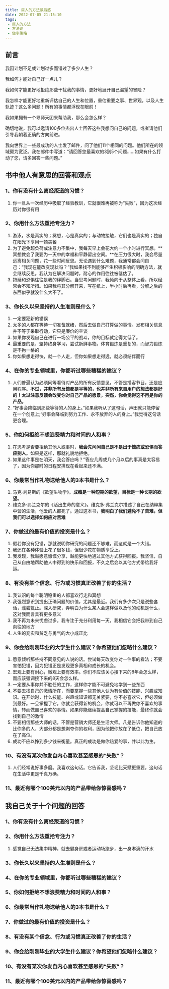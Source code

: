 ```yaml
---
title: 巨人的方法读后感
date: 2022-07-05 21:15:10
tags:
 - 巨人的方法
 - 方法论
 - 做事策略
---
```


## 前言

我因计划不足或计划过多而错过了多少人生？

我如何才能对自己好一点儿？

我如何才能更好地拒绝那些干扰我的事情，更好地展开自己渴望的冒险？

我怎样才能更好地重新评估自己的人生和位置，重估重要之事、世界观，以及人生轨迹？这么多问题！所有的事情都浮现在眼前！

我如果拥有一个导师天团来帮助我，那么会怎么样？

确切地说，我可以邀请100多位杰出人士回答这些我想问自己的问题，或者请他们引导我朝着正确的方向前进。

我向世界上一些最成功的人士发了邮件，问了他们11个相同的问题。他们所在的领域颇为宽泛。我在邮件中写道：“请回答您最喜欢的3到5个问题……如果有什么打动了您，请多回答一些问题。”
## 书中他人有意思的回答和观点
### 1、你有没有什么离经叛道的习惯？
1. 你一旦从一次经历中吸取了经验教训，它就很难再被称为“失败”，因为这次经历对你很有用

### 2、你用什么方法重拾专注力？
1. 游泳，水是真实的；冥想，心是真实的；与动物接触，它们也是真实的；独自在阳光下享用一顿美餐
2. 为了避免超负荷或注意力不集中，我每天早上会花大约一个小时进行冥想。**冥想教会了我要为一天中的幸福和平静留出空间。**在压力很大时，我会尽量远离相关问题，花一些时间反思。无论遇到什么难题，我通常都会问自己：“我现在能改变现状吗？”我如果找不到能够产生积极影响的明确方法，就会继续反思。我认为在解决问题时，耐心的作用往往被低估了。
3. 拖延和恐惧往往是我的绊脚石。当思考问题时，我倾向于从整体上看，所以经常会不知所措。如果我将其分解开来，写在纸上，半小时后再看，分解之后的东西似乎就没什么大不了。



### 3、你长久以来坚持的人生准则是什么？
1. 一定要犯新的错误
2. 太多的人都在等待一切准备就绪，然后去做自己打算做的事情。发布相关信息并不等于采取行动，它只是廉价的空谈
3. 如果你发现自己在进行一场公平的战斗，你的目标就定得太低了。
4. 最重要的是，坚持终身学习，尝试新鲜事物。体育锻炼是重复的，而智力锻炼是不拘一格的
5. 你如果想走得快，就一个人走，但你如果想走得远，就必须结伴而行
   



### 4、在你的专业领域里，你都听过哪些糟糕的建议？
1. 人们普遍认为必须同等看待对产品的所有反馈意见，不管是播客节目，还是应用程序。**不过，并非所有反馈都是平等的，也并非所有来自用户的想法都是好的！太过注意反馈会改变你对自己产品的愿景，突然，你会觉得这不再是你的产品。**
2. “好事会降临到那些等待的人的身上。”如果我听从了这句话，声田就只能停留在一个创意上;“好事会降临到努力工作、永不放弃的人的身上。”我觉得这句话更合理。



### 5、你如何拒绝不想浪费精力和时间的人和事？
1. 在思考是否要拒绝其他人或事时，**我会先问问自己是不是出于愧疚或恐惧而答应别人**。如果是这样，那就礼貌地拒绝。
2. 如果这件事是在明天，我会答应吗？”答应几周或几个月以后的事真是太容易了，因为你那时的日程安排现在看起来还不满。



### 6、你最常当作礼物送给他人的3本书是什么？
1. 马克·刘易斯的《欲望生物学》。**成瘾是一种短期的欲望，目标是一种长期的欲望。**
2. 维克多·弗兰克尔的《活出生命的意义》。维克多·弗兰克尔描述了自己在纳粹集中营的生活，他爱的人都死了。通过这本书，**我明白了我们避免不了苦难，但我们可以选择如何应对苦难**


### 7、你做过的最有价值的投资是什么？
1. 假若你没有犯错，那就说明你研究的问题还不够难，而这就是一个大错。
2. 我还在各种体验上花了很多钱，但很少花在物质享受上。
3. 我发现，我越愿意慷慨分享，越能更快地通过其他方式获得回报。我坚信，自己从自由地帮助他人中得到的快乐和回报，不久之后会以其他方式带给我好运。


### 8、有没有某个信念、行为或习惯真正改善了你的生活？
1. 我认识的每个聪明稳重的人都喜欢行走和冥想
2. 我强烈意识到提出正确问题的价值，尤其是最近。我们有多少次只是说些套话，浅尝辄止。深入研究，弄明白为什么某人会这样做以及他的动机是什么，这对我而言具有更多意义
3. 我不再为未来忧虑过多。我专注于充分利用每一天，我相信它会把我带到自己向往的地方
4. 人生的充实和贫乏与勇气的大小成正比

### 9、你会给刚刚毕业的大学生什么建议？你希望他们忽略什么建议？
1. 愿意倾听那些持不同意见的人说的话。尝试每天改变你对一件事的看法；不要害怕犯错，因为犯错正是发现更多真相和成长的机会。
2. 宏观上要有耐心，微观上要有效率。你们不应该关心接下来的8年会怎么样，而应该强调接下来的8天会怎么样。
3. 一定要从事你并不胜任的工作，这样你才能不可避免地学到一些东西
4. 不要去找自己的激情所在，而要掌握一些其他人认为有价值的技能、兴趣或知识。在开始时，什么技能、兴趣或知识都无关紧要，你不必喜欢它，但必须做到最好。一旦掌握了它，你就会获得新的机会，你就可以不再做你不喜欢的事情，转而做自己喜欢的事情。如果你能继续提高自己掌握的技能，最终你就会找到自己的激情
5. 不要相信那些大师的话，不管是营销大师还是生活大师。凡是告诉你他知道的比你多的人，大部分都是想剥夺你的权利，因为他把你放在了低位，把自己放在了高位。
6. 成功不应以挣到多少钱来衡量。真正的成功是做你热爱的事，并以此为生。

### 10、有没有某次你发自内心喜欢甚至感恩的“失败”？
1. 人们经常说好事多磨。我喜欢这句话。它告诉我，坚韧比天赋更重要，这句话在生活中更是千真万确。


### 11、最近有哪个100美元以内的产品带给你惊喜感吗？


## 我自己关于十个问题的回答
### 1、你有没有什么离经叛道的习惯？

### 2、你用什么方法重拾专注力？
1. 感觉自己无法集中精神，就去健身房或者运动场跑步，出一身淋漓的汗水

### 3、你长久以来坚持的人生准则是什么？

### 4、在你的专业领域里，你都听过哪些糟糕的建议？


### 5、你如何拒绝不想浪费精力和时间的人和事？

### 6、你最常当作礼物送给他人的3本书是什么？

### 7、你做过的最有价值的投资是什么？

### 8、有没有某个信念、行为或习惯真正改善了你的生活？

### 9、你会给刚刚毕业的大学生什么建议？你希望他们忽略什么建议？

### 10、有没有某次你发自内心喜欢甚至感恩的“失败”？

### 11、最近有哪个100美元以内的产品带给你惊喜感吗？